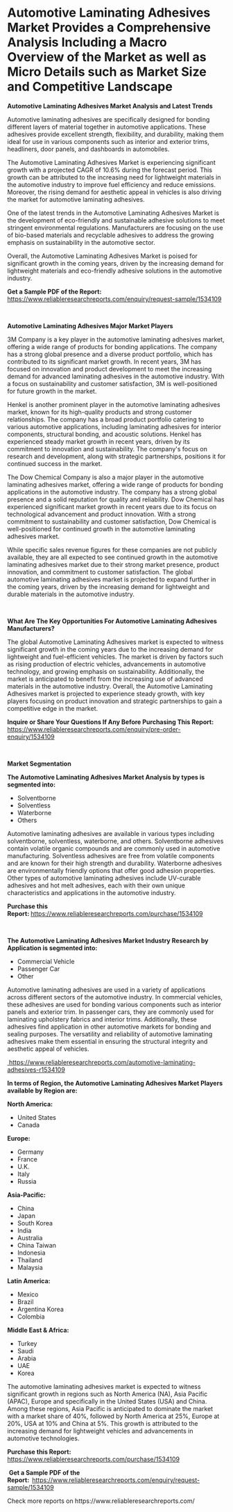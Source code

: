<p><h1>Automotive Laminating Adhesives Market Provides a Comprehensive Analysis Including a Macro Overview of the Market as well as Micro Details such as Market Size and Competitive Landscape</h1></p><p><strong>Automotive Laminating Adhesives Market Analysis and Latest Trends</strong></p>
<p><p>Automotive laminating adhesives are specifically designed for bonding different layers of material together in automotive applications. These adhesives provide excellent strength, flexibility, and durability, making them ideal for use in various components such as interior and exterior trims, headliners, door panels, and dashboards in automobiles.</p><p>The Automotive Laminating Adhesives Market is experiencing significant growth with a projected CAGR of 10.6% during the forecast period. This growth can be attributed to the increasing need for lightweight materials in the automotive industry to improve fuel efficiency and reduce emissions. Moreover, the rising demand for aesthetic appeal in vehicles is also driving the market for automotive laminating adhesives.</p><p>One of the latest trends in the Automotive Laminating Adhesives Market is the development of eco-friendly and sustainable adhesive solutions to meet stringent environmental regulations. Manufacturers are focusing on the use of bio-based materials and recyclable adhesives to address the growing emphasis on sustainability in the automotive sector.</p><p>Overall, the Automotive Laminating Adhesives Market is poised for significant growth in the coming years, driven by the increasing demand for lightweight materials and eco-friendly adhesive solutions in the automotive industry.</p></p>
<p><strong>Get a Sample PDF of the Report:&nbsp;</strong> <a href="https://www.reliableresearchreports.com/enquiry/request-sample/1534109">https://www.reliableresearchreports.com/enquiry/request-sample/1534109</a></p>
<p>&nbsp;</p>
<p><strong>Automotive Laminating Adhesives Major Market Players</strong></p>
<p><p>3M Company is a key player in the automotive laminating adhesives market, offering a wide range of products for bonding applications. The company has a strong global presence and a diverse product portfolio, which has contributed to its significant market growth. In recent years, 3M has focused on innovation and product development to meet the increasing demand for advanced laminating adhesives in the automotive industry. With a focus on sustainability and customer satisfaction, 3M is well-positioned for future growth in the market.</p><p>Henkel is another prominent player in the automotive laminating adhesives market, known for its high-quality products and strong customer relationships. The company has a broad product portfolio catering to various automotive applications, including laminating adhesives for interior components, structural bonding, and acoustic solutions. Henkel has experienced steady market growth in recent years, driven by its commitment to innovation and sustainability. The company's focus on research and development, along with strategic partnerships, positions it for continued success in the market.</p><p>The Dow Chemical Company is also a major player in the automotive laminating adhesives market, offering a wide range of products for bonding applications in the automotive industry. The company has a strong global presence and a solid reputation for quality and reliability. Dow Chemical has experienced significant market growth in recent years due to its focus on technological advancement and product innovation. With a strong commitment to sustainability and customer satisfaction, Dow Chemical is well-positioned for continued growth in the automotive laminating adhesives market.</p><p>While specific sales revenue figures for these companies are not publicly available, they are all expected to see continued growth in the automotive laminating adhesives market due to their strong market presence, product innovation, and commitment to customer satisfaction. The global automotive laminating adhesives market is projected to expand further in the coming years, driven by the increasing demand for lightweight and durable materials in the automotive industry.</p></p>
<p>&nbsp;</p>
<p><strong>What Are The Key Opportunities For Automotive Laminating Adhesives Manufacturers?</strong></p>
<p><p>The global Automotive Laminating Adhesives market is expected to witness significant growth in the coming years due to the increasing demand for lightweight and fuel-efficient vehicles. The market is driven by factors such as rising production of electric vehicles, advancements in automotive technology, and growing emphasis on sustainability. Additionally, the market is anticipated to benefit from the increasing use of advanced materials in the automotive industry. Overall, the Automotive Laminating Adhesives market is projected to experience steady growth, with key players focusing on product innovation and strategic partnerships to gain a competitive edge in the market.</p></p>
<p><strong>Inquire or Share Your Questions If Any Before Purchasing This Report:</strong> <a href="https://www.reliableresearchreports.com/enquiry/pre-order-enquiry/1534109">https://www.reliableresearchreports.com/enquiry/pre-order-enquiry/1534109</a></p>
<p>&nbsp;</p>
<p><strong>Market Segmentation</strong></p>
<p><strong>The Automotive Laminating Adhesives Market Analysis by types is segmented into:</strong></p>
<p><ul><li>Solventborne</li><li>Solventless</li><li>Waterborne</li><li>Others</li></ul></p>
<p><p>Automotive laminating adhesives are available in various types including solventborne, solventless, waterborne, and others. Solventborne adhesives contain volatile organic compounds and are commonly used in automotive manufacturing. Solventless adhesives are free from volatile components and are known for their high strength and durability. Waterborne adhesives are environmentally friendly options that offer good adhesion properties. Other types of automotive laminating adhesives include UV-curable adhesives and hot melt adhesives, each with their own unique characteristics and applications in the automotive industry.</p></p>
<p><strong>Purchase this Report:&nbsp;</strong><a href="https://www.reliableresearchreports.com/purchase/1534109">https://www.reliableresearchreports.com/purchase/1534109</a></p>
<p>&nbsp;</p>
<p><strong>The Automotive Laminating Adhesives Market Industry Research by Application is segmented into:</strong></p>
<p><ul><li>Commercial Vehicle</li><li>Passenger Car</li><li>Other</li></ul></p>
<p><p>Automotive laminating adhesives are used in a variety of applications across different sectors of the automotive industry. In commercial vehicles, these adhesives are used for bonding various components such as interior panels and exterior trim. In passenger cars, they are commonly used for laminating upholstery fabrics and interior trims. Additionally, these adhesives find application in other automotive markets for bonding and sealing purposes. The versatility and reliability of automotive laminating adhesives make them essential in ensuring the structural integrity and aesthetic appeal of vehicles.</p></p>
<p><a href="https://www.reliableresearchreports.com/automotive-laminating-adhesives-r1534109">&nbsp;https://www.reliableresearchreports.com/automotive-laminating-adhesives-r1534109</a></p>
<p><strong>In terms of Region, the Automotive Laminating Adhesives Market Players available by Region are:</strong></p>
<p>
    <p> <strong> North America: </strong>
        <ul>
            <li>United States</li>
            <li>Canada</li>
        </ul>
        </p> 
    <p> <strong> Europe: </strong>
        <ul>
            <li>Germany</li>
            <li>France</li>
            <li>U.K.</li>
            <li>Italy</li>
            <li>Russia</li>
        </ul>
        </p> 
    <p> <strong> Asia-Pacific: </strong>
        <ul>
            <li>China</li>
            <li>Japan</li>
            <li>South Korea</li>
            <li>India</li>
            <li>Australia</li>
            <li>China Taiwan</li>
            <li>Indonesia</li>
            <li>Thailand</li>
            <li>Malaysia</li>
        </ul>
        </p> 
    <p> <strong> Latin America: </strong>
        <ul>
            <li>Mexico</li>
            <li>Brazil</li>
            <li>Argentina Korea</li>
            <li>Colombia</li>
        </ul>
        </p> 
    <p> <strong> Middle East & Africa: </strong>
        <ul>
            <li>Turkey</li>
            <li>Saudi</li>
            <li>Arabia</li>
            <li>UAE</li>
            <li>Korea</li>
        </ul>
    </p>
    </p>
<p><p>The automotive laminating adhesives market is expected to witness significant growth in regions such as North America (NA), Asia Pacific (APAC), Europe and specifically in the United States (USA) and China. Among these regions, Asia Pacific is anticipated to dominate the market with a market share of 40%, followed by North America at 25%, Europe at 20%, USA at 10% and China at 5%. This growth is attributed to the increasing demand for lightweight vehicles and advancements in automotive technologies.</p></p>
<p><strong>Purchase this Report: </strong><a href="https://www.reliableresearchreports.com/purchase/1534109">https://www.reliableresearchreports.com/purchase/1534109</a></p>
<p>&nbsp;<strong>Get a Sample PDF of the Report:&nbsp;&nbsp;</strong><a href="https://www.reliableresearchreports.com/enquiry/request-sample/1534109">https://www.reliableresearchreports.com/enquiry/request-sample/1534109</a></p>
<p><strong></strong></p>
<p>Check more reports on https://www.reliableresearchreports.com/</p>